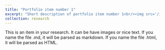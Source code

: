 ---title: "Portfolio item number 1"excerpt: "Short description of portfolio item number 1<br/><img src='/images/500x300.png'>"collection: research---This is an item in your research. It can be have images or nice text. If you name the file .md, it will be parsed as markdown. If you name the file .html, it will be parsed as HTML. 